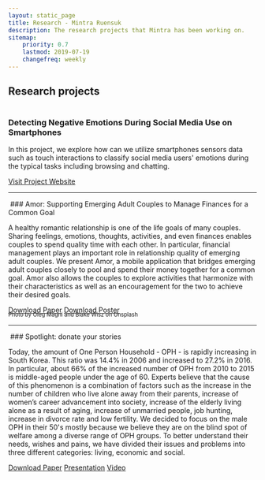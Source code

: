 ```yaml
---
layout: static_page
title: Research - Mintra Ruensuk
description: The research projects that Mintra has been working on.
sitemap:
    priority: 0.7
    lastmod: 2019-07-19
    changefreq: weekly
---
```

## Research projects

<span class="image fit" style="margin-bottom: 0px;">
	<img src="{{ "/images/project1.jpg" | absolute_url }}" alt="" />
</span>

### Detecting Negative Emotions During Social Media Use on Smartphones

In this project, we explore how can we utilize smartphones sensors data such as touch interactions to classify social media users' emotions during the typical tasks including browsing and chatting. 

<a href="/asian-chi" class="button">Visit Project Website</a>

<hr />

<span class="image fit" style="margin-bottom: 0px;">
	<img src="{{ "/images/project2.jpg" | absolute_url }}" alt="" />
</span>
### Amor: Supporting Emerging Adult Couples to Manage Finances for a Common Goal

A healthy romantic relationship is one of the life goals of many couples. Sharing feelings, emotions, thoughts, activities, and even finances enables couples to spend quality time with each other. In particular, financial management plays an important role in relationship quality of emerging adult couples. We present Amor, a mobile application that bridges emerging adult couples closely to pool and spend their money together for a common goal. Amor also allows the couples to explore activities that harmonize with their characteristics as well as an encouragement for the two to achieve their desired goals.

<a href="https://dl.acm.org/citation.cfm?id=3309688" target="_blank" class="button">Download Paper</a>
<a href="/images/amor_poster.png" target="_blank" class="button">Download Poster</a>

<p style="font-size: 0.7rem; margin-top: -20px;">Photo by Oleg Magni and Blake Wisz on Unsplash</p>

<hr />
<span class="image fit" style="margin-bottom: 0px;">
	<img src="{{ "/images/spsd.jpeg" | absolute_url }}" alt="" />
</span>
### Spotlight: donate your stories

Today, the amount of One Person Household - OPH - is rapidly increasing in South Korea. This ratio was 14.4% in 2006 and increased to 27.2% in 2016. In particular, about 66% of the increased number of OPH from 2010 to 2015 is middle-aged people under the age of 60. Experts believe that the cause of this phenomenon is a combination of factors such as the increase in the number of children who live alone away from their parents, increase of women’s career advancement into society, increase of the elderly living alone as a result of aging, increase of unmarried people, job hunting, increase in divorce rate and low fertility. We decided to focus on the male OPH in their 50's mostly because we believe they are on the blind spot of welfare among a diverse range of OPH groups. To better understand their needs, wishes and pains, we have divided their issues and problems into three different categories: living, economic and social.

<a href="/paper/spotlight.pdf" class="button">Download Paper</a>
<a href="/paper/spsd-project-blindspot.pdf" class="button">Presentation</a>
<a href="https://vimeo.com/246934951" target="_blank" class="button">Video</a>

